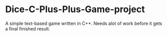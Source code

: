 Dice-C-Plus-Plus-Game-project
=============================

A simple text-based game written in C++. Needs alot of work before it gets a final finished result.
